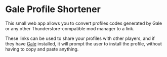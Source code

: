 # Gale Profile Shortener

This small web app allows you to convert profiles codes generated by Gale or any other Thunderstore-compatible mod manager to a link.

These links can be used to share your profiles with other players, and if they have [Gale](https://kesomannen.com/gale) installed, it will prompt the user to install the profile, without having to copy and paste anything.
